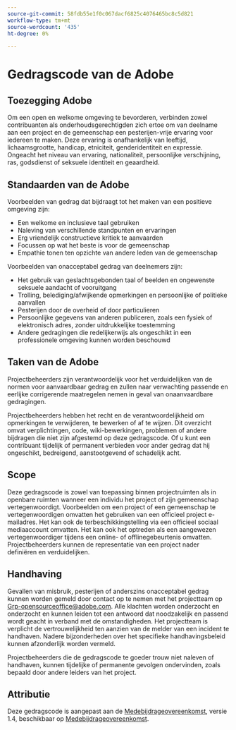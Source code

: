 ```yaml
---
source-git-commit: 58fdb55e1f0c067dacf6825c4076465bc8c5d821
workflow-type: tm+mt
source-wordcount: '435'
ht-degree: 0%

---
```

# Gedragscode van de Adobe

## Toezegging Adobe

Om een open en welkome omgeving te bevorderen, verbinden zowel contribuanten als onderhoudsgerechtigden zich ertoe om van deelname aan een project en de gemeenschap een pesterijen-vrije ervaring voor iedereen te maken. Deze ervaring is onafhankelijk van leeftijd, lichaamsgrootte, handicap, etniciteit, genderidentiteit en expressie. Ongeacht het niveau van ervaring, nationaliteit, persoonlijke verschijning, ras, godsdienst of seksuele identiteit en geaardheid.

## Standaarden van de Adobe

Voorbeelden van gedrag dat bijdraagt tot het maken van een positieve omgeving zijn:

* Een welkome en inclusieve taal gebruiken
* Naleving van verschillende standpunten en ervaringen
* Erg vriendelijk constructieve kritiek te aanvaarden
* Focussen op wat het beste is voor de gemeenschap
* Empathie tonen ten opzichte van andere leden van de gemeenschap

Voorbeelden van onacceptabel gedrag van deelnemers zijn:

* Het gebruik van geslachtsgebonden taal of beelden en ongewenste seksuele aandacht of vooruitgang
* Trolling, belediging/afwijkende opmerkingen en persoonlijke of politieke aanvallen
* Pesterijen door de overheid of door particulieren
* Persoonlijke gegevens van anderen publiceren, zoals een fysiek of elektronisch adres, zonder uitdrukkelijke toestemming
* Andere gedragingen die redelijkerwijs als ongeschikt in een professionele omgeving kunnen worden beschouwd

## Taken van de Adobe

Projectbeheerders zijn verantwoordelijk voor het verduidelijken van de normen voor aanvaardbaar gedrag en zullen naar verwachting passende en eerlijke corrigerende maatregelen nemen in geval van onaanvaardbare gedragingen.

Projectbeheerders hebben het recht en de verantwoordelijkheid om opmerkingen te verwijderen, te bewerken of af te wijzen. Dit overzicht omvat verplichtingen, code, wiki-bewerkingen, problemen of andere bijdragen die niet zijn afgestemd op deze gedragscode. Of u kunt een contribuant tijdelijk of permanent verbieden voor ander gedrag dat hij ongeschikt, bedreigend, aanstootgevend of schadelijk acht.

## Scope

Deze gedragscode is zowel van toepassing binnen projectruimten als in openbare ruimten wanneer een individu het project of zijn gemeenschap vertegenwoordigt. Voorbeelden om een project of een gemeenschap te vertegenwoordigen omvatten het gebruiken van een officieel project e-mailadres. Het kan ook de terbeschikkingstelling via een officieel sociaal mediaaccount omvatten. Het kan ook het optreden als een aangewezen vertegenwoordiger tijdens een online- of offlinegebeurtenis omvatten. Projectbeheerders kunnen de representatie van een project nader definiëren en verduidelijken.

## Handhaving

Gevallen van misbruik, pesterijen of anderszins onacceptabel gedrag kunnen worden gemeld door contact op te nemen met het projectteam op Grp-opensourceoffice@adobe.com. Alle klachten worden onderzocht en onderzocht en kunnen leiden tot een antwoord dat noodzakelijk en passend wordt geacht in verband met de omstandigheden. Het projectteam is verplicht de vertrouwelijkheid ten aanzien van de melder van een incident te handhaven. Nadere bijzonderheden over het specifieke handhavingsbeleid kunnen afzonderlijk worden vermeld.

Projectbeheerders die de gedragscode te goeder trouw niet naleven of handhaven, kunnen tijdelijke of permanente gevolgen ondervinden, zoals bepaald door andere leiders van het project.

## Attributie

Deze gedragscode is aangepast aan de [Medebijdrageovereenkomst](https://www.contributor-covenant.org/), versie 1.4, beschikbaar op [Medebijdrageovereenkomst](https://www.contributor-covenant.org/version/1/4/code-of-conduct/).
